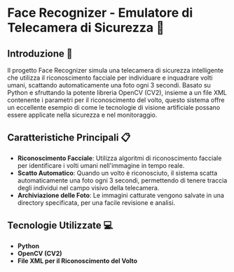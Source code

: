 # Face Recognizer - Emulatore di Telecamera di Sicurezza 📸

## Introduzione 🚀
Il progetto Face Recognizer simula una telecamera di sicurezza intelligente che utilizza il riconoscimento facciale per individuare e inquadrare volti umani, scattando automaticamente una foto ogni 3 secondi. Basato su Python e sfruttando la potente libreria OpenCV (CV2), insieme a un file XML contenente i parametri per il riconoscimento del volto, questo sistema offre un eccellente esempio di come le tecnologie di visione artificiale possano essere applicate nella sicurezza e nel monitoraggio.

## Caratteristiche Principali 📋
- **Riconoscimento Facciale**: Utilizza algoritmi  di riconoscimento facciale per identificare i volti umani nell'immagine in tempo reale.
- **Scatto Automatico**: Quando un volto è riconosciuto, il sistema scatta automaticamente una foto ogni 3 secondi, permettendo di tenere traccia degli individui nel campo visivo della telecamera.
- **Archiviazione delle Foto**: Le immagini catturate vengono salvate in una directory specificata, per una facile revisione e analisi.

## Tecnologie Utilizzate 💻
- **Python**
- **OpenCV (CV2)**
- **File XML per il Riconoscimento del Volto**
